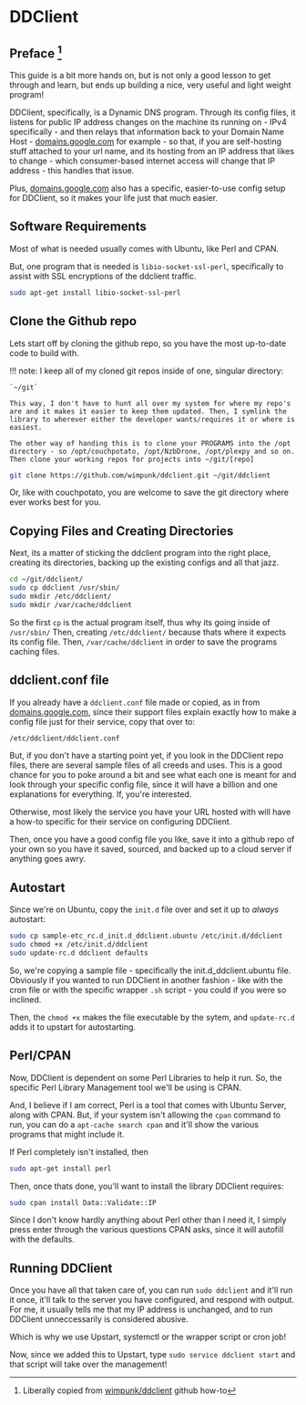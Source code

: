 # DDClient

## Preface [^Sources]

This guide is a bit more hands on, but is not only a good lesson to get through and learn, but ends up building a nice, very useful and light weight program!

DDClient, specifically, is a Dynamic DNS program. Through its config files, it listens for public IP address changes on the machine its running on - IPv4 specifically - and then relays that information back to your Domain Name Host - [domains.google.com][fc8a4088] for example - so that, if you are self-hosting stuff attached to your url name, and its hosting from an IP address that likes to change - which consumer-based internet access will change that IP address - this handles that issue.

Plus, [domains.google.com][fc8a4088] also has a specific, easier-to-use config setup for DDClient, so it makes your life just that much easier.

## Software Requirements

Most of what is needed usually comes with Ubuntu, like Perl and CPAN.

But, one program that is needed is `libio-socket-ssl-perl`, specifically to assist with SSL encryptions of the ddclient traffic.

```bash
sudo apt-get install libio-socket-ssl-perl
```



## Clone the Github repo

Lets start off by cloning the github repo, so you have the most up-to-date code to build with.

!!! note:
    I keep all of my cloned git repos inside of one, singular directory:

    `~/git`

    This way, I don't have to hunt all over my system for where my repo's are and it makes it easier to keep them updated. Then, I symlink the library to wherever either the developer wants/requires it or where is easiest.

    The other way of handing this is to clone your PROGRAMS into the /opt directory - so /opt/couchpotato, /opt/NzbDrone, /opt/plexpy and so on. Then clone your working repos for projects into ~/git/[repo]

```bash
git clone https://github.com/wimpunk/ddclient.git ~/git/ddclient
```

Or, like with couchpotato, you are welcome to save the git directory where ever works best for you.

## Copying Files and Creating Directories

Next, its a matter of sticking the ddclient program into the right place, creating its directories, backing up the existing configs and all that jazz.

```bash
cd ~/git/ddclient/
sudo cp ddclient /usr/sbin/
sudo mkdir /etc/ddclient/
sudo mkdir /var/cache/ddclient
```

So the first `cp` is the actual  program itself, thus why its going inside of `/usr/sbin/`
Then, creating `/etc/ddclient/` because thats where it expects its config file.
Then, `/var/cache/ddclient` in order to save the programs caching files.

## ddclient.conf file

If you already have a `ddclient.conf` file made or copied, as in from [domains.google.com][fc8a4088], since their support files explain exactly how to make a config file just for their service, copy that over to:

```bash
/etc/ddclient/ddclient.conf
```

But, if you don't have a starting point yet, if you look in the DDClient repo files, there are several sample files of all creeds and uses. This is a good chance for you to poke around a bit and see what each one is meant for and look through your specific config file, since it will have a billion and one explanations for everything. If, you're interested.

Otherwise, most likely the service you have your URL hosted with will have a how-to specific for their service on configuring DDClient.

Then, once you have a good config file you like, save it into a github repo of your own so you have it saved, sourced, and backed up to a cloud server if anything goes awry.

## Autostart

Since we're on Ubuntu, copy the `init.d` file over and set it up to _always_ autostart:

```bash
sudo cp sample-etc_rc.d_init.d_ddclient.ubuntu /etc/init.d/ddclient
sudo chmod +x /etc/init.d/ddclient
sudo update-rc.d ddclient defaults
```

So, we're copying a sample file - specifically the init.d_ddclient.ubuntu file. Obviously if you wanted to run DDClient in another fashion - like with the cron file or with the specific wrapper `.sh` script - you could if you were so inclined.

Then, the `chmod +x` makes the file executable by the sytem, and `update-rc.d` adds it to upstart for autostarting.

## Perl/CPAN

Now, DDClient is dependent on some Perl Libraries to help it run. So, the specific Perl Library Management tool we'll be using is CPAN.

And, I believe if I am correct, Perl is a tool that comes with Ubuntu Server, along with CPAN. But, if your system isn't allowing the  `cpan` command to run, you can do a `apt-cache search cpan` and it'll show the various programs that might include it.

If Perl completely isn't installed, then

```bash
sudo apt-get install perl
```

Then, once thats done, you'll want to install the library DDClient requires:

```bash
sudo cpan install Data::Validate::IP
```

Since I don't know hardly anything about Perl other than I need it, I simply press enter through the various questions CPAN asks, since it will autofill with the defaults.

## Running DDClient

Once you have all that taken care of, you can run `sudo ddclient` and it'll run it once, it'll talk to the server you have configured, and respond with output. For me, it usually tells me that my IP address is unchanged, and to run DDClient unneccessarily is considered abusive.

Which is why we use Upstart, systemctl or the wrapper script or cron job!

Now, since we added this to Upstart, type `sudo service ddclient start` and that script will take over the management!

[^Sources]: Liberally copied from [wimpunk/ddclient][170193d3] github how-to

  [170193d3]: https://github.com/wimpunk/ddclient "wimpunk's DDClient Repo"
  [fc8a4088]: domains.google.com "Google DNS Hosting"
